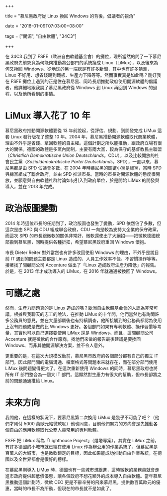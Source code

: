 +++

title = "慕尼黑政府從 Linux 換回 Windows 的背後，倡議者的視角"

date = "2018-01-09T07:03:00+08:00"

tags = ["開源", "自由軟體", "34C3"]

+++

在 34C3 我到了 FSFE（歐洲自由軟體基金會）的攤位，理所當然的問了一下慕尼黑政府先前究竟為何能夠推動將公部門的系統換成 Linux（LiMux），以及後來為何又換回 Windows。從地球的另一端總是有許多新聞，其中也有許多猜測，Linux 不好用、想省錢踢到鐵板、生產力下降等等。然而事實真是如此嗎？剛好我在 FSFE 攤位上遇到的正是住在慕尼黑、同時長期推動政府使用開源軟體的倡議者，他詳細地跟我說了慕尼黑政府從 Windows 到 Linux 再回到 Windows 的過程，以及他所看到的事情。

# LiMux 導入花了 10 年

慕尼黑政府推動開源軟體要從 13 年前說起，從評估、規劃、到開發完成 LiMux 這套 Linux 發行版花了整整 10 年。2004 年，慕尼黑推動開源軟體取代商業軟體，理由不外乎是省錢、拿回軟體的自主權。這個計劃之所以能推動，跟政府立場有很大的關係。德國的政體是多黨內閣制，主要有兩大黨，較為保守的基督教民主聯盟（_Christlich Demokratische Union Deutschlands_，CDU），以及比較開放的社會民主黨（_Sozialdemokratische Partei Deutschlands_，SPD），一直以來，慕尼黑都是由 SPD 佔議會多數，在 2004 年時慕尼黑的關鍵小黨是綠黨，當時 SPD 與綠黨組成了聯合政府，並由 SPD 推派市長。當時的市長對開源軟體的態度很開放，並願意與自由軟體社群討論如何引入到政府單位，於是開始 LiMux 的開發與導入，並在 2013 年完成。

# 政治版圖變動

2014 年時這位市長的任期到了，政治版圖也發生了變動，SPD 依然佔了多數，但這次是由 SPD 與 CDU 組成聯合政府，CDU 一向是較為支持大企業的保守政黨，而這次 SPD 的市長跟微軟的關係非常好，微軟還使出了大絕招——把微軟德國總部搬到慕尼黑，同時提供各種折扣，希望慕尼黑政府重回 Windows 懷抱。

市長 Dieter Reiter 對外當然也有許多改回使用 Windows 的理由，不外乎是說目前 IT 遇到的問題主要都是 Linux 造成的、人員工作效率不佳、不習慣操作等等。接著找了間顧問公司 Accenture 做出了「Linux 造成政府生產力降低」的報告。於是，在 2013 年才成功導入的 LiMux，在 2016 年就通通被換回了 Windows。

# 可議之處

然而，生產力問題真的是 Linux 造成的嗎？歐洲自由軟體基金會的人認為非常可議。根據與我聊天的志工的說法，在推動 LiMux 的十年間，他們當然也有詢問許多公務員的意見，並在大量部屬後也有持續調查，他所接觸到的公務員都認為使用上沒有問題或是做的比 Windows 更好。各個部門如果有專利軟體、操作習慣等考量，其實也可以自己選擇要使用 LiMux 還是 Windows。而且，這間顧問公司 Accenture 就是微軟的合作廠商，找他們來做的報告最後建議是要換回 Windows、而非其他開源解決方案，並不令人意外。

更重要的是，在這次大規模改動前，慕尼黑市政府的各個部分都有自己的獨立 IT 部門，因此部門間的電腦溝通、檔案格式等問題本來就存在，而在部分部門使用 LiMux 後問題變得更大了。在這次重新使用 Windows 的同時，慕尼黑政府也將所有 IT 部門整合為一個大 IT 部門。這顯然對生產力有很大的幫助，但市長卻將之前的問題通通推給 Linux。

# 未來方向

我問他，在這樣的狀況下，要慕尼黑第二次換用 LiMux 是幾乎不可能了吧？（他們才剛付 5000 萬歐元給微軟呢）他也同意，目前他們努力的方向會是先推動各個自由的應用軟體取代公務人員常用的專利軟體。

FSFE 把 LiMux 稱為「Lighthouse Project」（燈塔專案）。其實在 LiMux 之前，有許多德國的小城市就已經在使用 Linux 作為辦公用的作業系統了，但慕尼黑是百萬人的大城市，也是微軟鎖定的目標，因此如果能成功推動自由作業系統，在德國以及全世界都會是很好的榜樣。

在慕尼黑剛導入 LiMux 時，德國也有一些城市想跟進，這時微軟的業務員就會走進市政府提供超低價優惠，讓各個政府不想花額外的成本導入自由軟體。當年慕尼黑推動這個計劃時，微軟 CEO 更是不辭辛勞的飛來慕尼黑，提供數百萬歐元的優惠，當時的市長不為所動，但現在的市長就不是如此了。
